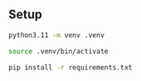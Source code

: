 ## Setup

```bash
python3.11 -m venv .venv
```

```bash
source .venv/bin/activate
```

```bash
pip install -r requirements.txt
```